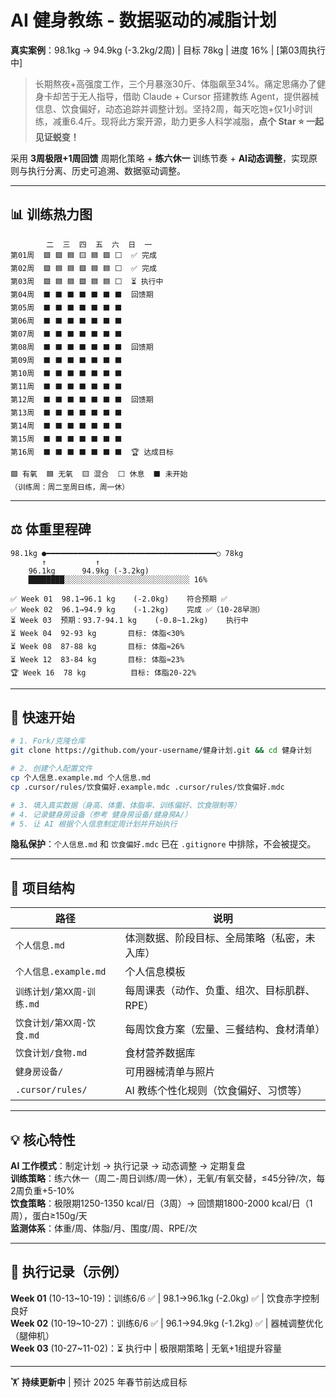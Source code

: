 # AI 健身教练 - 数据驱动的减脂计划

**真实案例**：98.1kg → 94.9kg (-3.2kg/2周) | 目标 78kg | 进度 16% | [第03周执行中]

> 长期熬夜+高强度工作，三个月暴涨30斤、体脂飙至34%。痛定思痛办了健身卡却苦于无人指导，借助 Claude + Cursor 搭建教练 Agent，提供器械信息、饮食偏好，动态追踪并调整计划。坚持2周，每天吃饱+仅1小时训练，减重6.4斤。现将此方案开源，助力更多人科学减脂，**点个 Star ⭐ 一起见证蜕变！**

采用 **3周极限+1周回馈** 周期化策略 + **练六休一** 训练节奏 + **AI动态调整**，实现原则与执行分离、历史可追溯、数据驱动调整。

---

## 📊 训练热力图

```
        二  三  四  五  六  日  一
第01周  🟩 🟩 🟦 🟨 🟦 🟩 ⬜  ✅ 完成
第02周  🟩 🟦 🟦 🟩 🟦 🟦 ⬜  ✅ 完成
第03周  🟩 🟦 🟦 🟩 🟦 🟦 ⬜  ⏳ 执行中
第04周  ⬛ ⬛ ⬛ ⬛ ⬛ ⬛ ⬛  回馈期
第05周  ⬛ ⬛ ⬛ ⬛ ⬛ ⬛ ⬛  
第06周  ⬛ ⬛ ⬛ ⬛ ⬛ ⬛ ⬛  
第07周  ⬛ ⬛ ⬛ ⬛ ⬛ ⬛ ⬛  
第08周  ⬛ ⬛ ⬛ ⬛ ⬛ ⬛ ⬛  回馈期
第09周  ⬛ ⬛ ⬛ ⬛ ⬛ ⬛ ⬛  
第10周  ⬛ ⬛ ⬛ ⬛ ⬛ ⬛ ⬛  
第11周  ⬛ ⬛ ⬛ ⬛ ⬛ ⬛ ⬛  
第12周  ⬛ ⬛ ⬛ ⬛ ⬛ ⬛ ⬛  回馈期
第13周  ⬛ ⬛ ⬛ ⬛ ⬛ ⬛ ⬛  
第14周  ⬛ ⬛ ⬛ ⬛ ⬛ ⬛ ⬛  
第15周  ⬛ ⬛ ⬛ ⬛ ⬛ ⬛ ⬛  
第16周  ⬛ ⬛ ⬛ ⬛ ⬛ ⬛ ⬛  🏆 达成目标

🟩 有氧  🟦 无氧  🟨 混合  ⬜ 休息  ⬛ 未开始
（训练周：周二至周日练，周一休）
```

---

## ⚖️ 体重里程碑

```
98.1kg ●━━━━━━━━━━━━━━━━━━━━━━━━━━━━━━━━━━━━━━○ 78kg
       ↑           ↑      
    96.1kg      94.9kg (-3.2kg)
    ████████░░░░░░░░░░░░░░░░░░░░░░░░░░░░ 16%

✅ Week 01  98.1→96.1 kg    (-2.0kg)    符合预期 ✅
✅ Week 02  96.1→94.9 kg    (-1.2kg)    完成 ✅（10-28早测）
⏳ Week 03  预期：93.7-94.1 kg    (-0.8~1.2kg)    执行中
⏳ Week 04  92-93 kg       目标: 体脂<30%
⏳ Week 08  87-88 kg       目标: 体脂≈26%
⏳ Week 12  83-84 kg       目标: 体脂≈23%
🏆 Week 16  78 kg          目标: 体脂20-22%
```

---

## 🚀 快速开始

```bash
# 1. Fork/克隆仓库
git clone https://github.com/your-username/健身计划.git && cd 健身计划

# 2. 创建个人配置文件
cp 个人信息.example.md 个人信息.md
cp .cursor/rules/饮食偏好.example.mdc .cursor/rules/饮食偏好.mdc

# 3. 填入真实数据（身高、体重、体脂率、训练偏好、饮食限制等）
# 4. 记录健身房设备（参考 健身房设备/健身房A/）
# 5. 让 AI 根据个人信息制定周计划并开始执行
```

**隐私保护**：`个人信息.md` 和 `饮食偏好.mdc` 已在 `.gitignore` 中排除，不会被提交。

---

## 📂 项目结构

| 路径 | 说明 |
|------|------|
| `个人信息.md` | 体测数据、阶段目标、全局策略（私密，未入库） |
| `个人信息.example.md` | 个人信息模板 |
| `训练计划/第XX周-训练.md` | 每周课表（动作、负重、组次、目标肌群、RPE） |
| `饮食计划/第XX周-饮食.md` | 每周饮食方案（宏量、三餐结构、食材清单） |
| `饮食计划/食物.md` | 食材营养数据库 |
| `健身房设备/` | 可用器械清单与照片 |
| `.cursor/rules/` | AI 教练个性化规则（饮食偏好、习惯等） |

---

## 💡 核心特性

**AI 工作模式**：制定计划 → 执行记录 → 动态调整 → 定期复盘  
**训练策略**：练六休一（周二-周日训练/周一休），无氧/有氧交替，≤45分钟/次，每2周负重+5-10%  
**饮食策略**：极限期1250-1350 kcal/日（3周）→ 回馈期1800-2000 kcal/日（1周），蛋白≥150g/天  
**监测体系**：体重/周、体脂/月、围度/周、RPE/次

---

## 📝 执行记录（示例）

**Week 01** (10-13~10-19)：训练6/6 ✅ | 98.1→96.1kg (-2.0kg) ✅ | 饮食赤字控制良好  
**Week 02** (10-19~10-27)：训练6/6 ✅ | 96.1→94.9kg (-1.2kg) ✅ | 器械调整优化（腿伸机）  
**Week 03** (10-27~11-02)：⏳ 执行中 | 极限期策略 | 无氧+1组提升容量

---

🏋️ **持续更新中** | 预计 2025 年春节前达成目标

